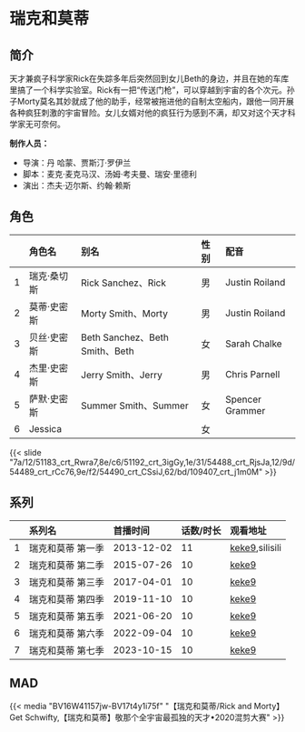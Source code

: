 # 瑞克和莫蒂


## 简介

天才兼疯子科学家Rick在失踪多年后突然回到女儿Beth的身边，并且在她的车库里搞了一个科学实验室。Rick有一把“传送门枪”，可以穿越到宇宙的各个次元。孙子Morty莫名其妙就成了他的助手，经常被拖进他的自制太空船内，跟他一同开展各种疯狂刺激的宇宙冒险。女儿女婿对他的疯狂行为感到不满，却又对这个天才科学家无可奈何。

**制作人员：**
- 导演：丹 哈蒙、贾斯汀·罗伊兰
- 脚本：麦克·麦克马汉、汤姆·考夫曼、瑞安·里德利
- 演出：杰夫·迈尔斯、约翰·赖斯

## 角色

|     |   角色名   |   别名  | 性别 |  配音  |
|:--- |:------  |:----      |:---  |:--   |
| 1 | 瑞克·桑切斯 | Rick Sanchez、Rick | 男 | Justin Roiland |
| 2 | 莫蒂·史密斯 | Morty Smith、Morty | 男 | Justin Roiland |
| 3 | 贝丝·史密斯 | Beth Sanchez、Beth Smith、Beth | 女 | Sarah Chalke |
| 4 | 杰里·史密斯 | Jerry Smith、Jerry | 男 | Chris Parnell |
| 5 | 萨默·史密斯 | Summer Smith、Summer | 女 | Spencer Grammer |
| 6 | Jessica |  | 女 |  |


{{< slide "7a/12/51183_crt_Rwra7,8e/c6/51192_crt_3igGy,1e/31/54488_crt_RjsJa,12/9d/54489_crt_rCc76,9e/f2/54490_crt_CSsiJ,62/bd/109407_crt_j1m0M" >}}

## 系列

|     |   系列名   |   首播时间  | 话数/时长  | 观看地址 |
|:---  |:------    |:----      |:---       |:---  |
| 1 | 瑞克和莫蒂 第一季 | 2013-12-02 | 11 | [keke9](https://www.keke9.app/search?k=瑞克和莫蒂),silisili  |
| 2 | 瑞克和莫蒂 第二季 | 2015-07-26 | 10 | [keke9](https://www.keke9.app/search?k=瑞克和莫蒂)  |
| 3 | 瑞克和莫蒂 第三季 | 2017-04-01 | 10 | [keke9](https://www.keke9.app/search?k=瑞克和莫蒂)  |
| 4 | 瑞克和莫蒂 第四季 | 2019-11-10 | 10 | [keke9](https://www.keke9.app/search?k=瑞克和莫蒂)  |
| 5 | 瑞克和莫蒂 第五季 | 2021-06-20 | 10 | [keke9](https://www.keke9.app/search?k=瑞克和莫蒂)  |
| 6 | 瑞克和莫蒂 第六季 | 2022-09-04 | 10 | [keke9](https://www.keke9.app/search?k=瑞克和莫蒂)  |
| 7 | 瑞克和莫蒂 第七季 | 2023-10-15 | 10 | [keke9](https://www.keke9.app/search?k=瑞克和莫蒂) |



## MAD

{{< media  "BV16W41157jw-BV17t4y1i75f"
"【瑞克和莫蒂/Rick and Morty】Get Schwifty,【瑞克和莫蒂】敬那个全宇宙最孤独的天才•2020混剪大赛"  >}}
